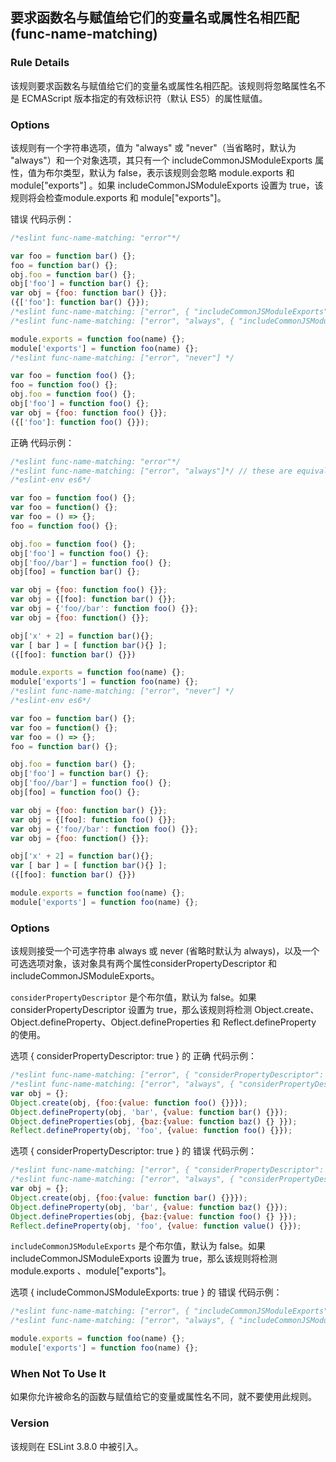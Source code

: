 ## 要求函数名与赋值给它们的变量名或属性名相匹配 (func-name-matching)

### Rule Details
该规则要求函数名与赋值给它们的变量名或属性名相匹配。该规则将忽略属性名不是 ECMAScript 版本指定的有效标识符（默认 ES5）的属性赋值。

### Options
该规则有一个字符串选项，值为 "always" 或 "never"（当省略时，默认为 "always"）和一个对象选项，其只有一个 includeCommonJSModuleExports 属性，值为布尔类型，默认为 false，表示该规则会忽略 module.exports 和 module["exports"] 。如果 includeCommonJSModuleExports 设置为 true，该规则将会检查module.exports 和 module["exports"]。

错误 代码示例：
```js
/*eslint func-name-matching: "error"*/

var foo = function bar() {};
foo = function bar() {};
obj.foo = function bar() {};
obj['foo'] = function bar() {};
var obj = {foo: function bar() {}};
({['foo']: function bar() {}});
/*eslint func-name-matching: ["error", { "includeCommonJSModuleExports": true }]*/
/*eslint func-name-matching: ["error", "always", { "includeCommonJSModuleExports": true }]*/ // these are equivalent

module.exports = function foo(name) {};
module['exports'] = function foo(name) {};
/*eslint func-name-matching: ["error", "never"] */

var foo = function foo() {};
foo = function foo() {};
obj.foo = function foo() {};
obj['foo'] = function foo() {};
var obj = {foo: function foo() {}};
({['foo']: function foo() {}});
```

正确 代码示例：
```js
/*eslint func-name-matching: "error"*/
/*eslint func-name-matching: ["error", "always"]*/ // these are equivalent
/*eslint-env es6*/

var foo = function foo() {};
var foo = function() {};
var foo = () => {};
foo = function foo() {};

obj.foo = function foo() {};
obj['foo'] = function foo() {};
obj['foo//bar'] = function foo() {};
obj[foo] = function bar() {};

var obj = {foo: function foo() {}};
var obj = {[foo]: function bar() {}};
var obj = {'foo//bar': function foo() {}};
var obj = {foo: function() {}};

obj['x' + 2] = function bar(){};
var [ bar ] = [ function bar(){} ];
({[foo]: function bar() {}})

module.exports = function foo(name) {};
module['exports'] = function foo(name) {};
/*eslint func-name-matching: ["error", "never"] */
/*eslint-env es6*/

var foo = function bar() {};
var foo = function() {};
var foo = () => {};
foo = function bar() {};

obj.foo = function bar() {};
obj['foo'] = function bar() {};
obj['foo//bar'] = function foo() {};
obj[foo] = function foo() {};

var obj = {foo: function bar() {}};
var obj = {[foo]: function foo() {}};
var obj = {'foo//bar': function foo() {}};
var obj = {foo: function() {}};

obj['x' + 2] = function bar(){};
var [ bar ] = [ function bar(){} ];
({[foo]: function bar() {}})

module.exports = function foo(name) {};
module['exports'] = function foo(name) {};
```

### Options
该规则接受一个可选字符串 always 或 never (省略时默认为 always)，以及一个可选选项对象，该对象具有两个属性considerPropertyDescriptor 和 includeCommonJSModuleExports。

```considerPropertyDescriptor```
是个布尔值，默认为 false。如果 considerPropertyDescriptor 设置为 true，那么该规则将检测 Object.create、Object.defineProperty、Object.defineProperties 和 Reflect.defineProperty 的使用。

选项 { considerPropertyDescriptor: true } 的 正确 代码示例：
```js
/*eslint func-name-matching: ["error", { "considerPropertyDescriptor": true }]*/
/*eslint func-name-matching: ["error", "always", { "considerPropertyDescriptor": true }]*/ // these are equivalent
var obj = {};
Object.create(obj, {foo:{value: function foo() {}}});
Object.defineProperty(obj, 'bar', {value: function bar() {}});
Object.defineProperties(obj, {baz:{value: function baz() {} }});
Reflect.defineProperty(obj, 'foo', {value: function foo() {}});
```

选项 { considerPropertyDescriptor: true } 的 错误 代码示例：
```js
/*eslint func-name-matching: ["error", { "considerPropertyDescriptor": true }]*/
/*eslint func-name-matching: ["error", "always", { "considerPropertyDescriptor": true }]*/ // these are equivalent
var obj = {};
Object.create(obj, {foo:{value: function bar() {}}});
Object.defineProperty(obj, 'bar', {value: function baz() {}});
Object.defineProperties(obj, {baz:{value: function foo() {} }});
Reflect.defineProperty(obj, 'foo', {value: function value() {}});
```

```includeCommonJSModuleExports```
是个布尔值，默认为 false。如果 includeCommonJSModuleExports 设置为 true，那么该规则将检测 module.exports 、module["exports"]。

选项 { includeCommonJSModuleExports: true } 的 错误 代码示例：
```js
/*eslint func-name-matching: ["error", { "includeCommonJSModuleExports": true }]*/
/*eslint func-name-matching: ["error", "always", { "includeCommonJSModuleExports": true }]*/ // these are equivalent

module.exports = function foo(name) {};
module['exports'] = function foo(name) {};
```

### When Not To Use It
如果你允许被命名的函数与赋值给它的变量或属性名不同，就不要使用此规则。

### Version
该规则在 ESLint 3.8.0 中被引入。
